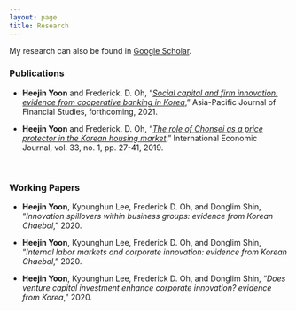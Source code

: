 ```yaml
---
layout: page
title: Research
---
```



My research can also be found in [Google Scholar](https://scholar.google.com/citations?user=yoon09269).



### Publications

- **Heejin Yoon** and Frederick. D. Oh, “[_Social capital and firm innovation: evidence from cooperative banking in Korea_](https://uwmadison.box.com/s/856idnuqcg49bmamqp8su3gj96z9hq3w),” Asia-Pacific Journal of Financial Studies, forthcoming, 2021.

- **Heejin Yoon** and Frederick. D. Oh, “[_The role of Chonsei as a price protector in the Korean housing market_](https://doi.org/10.1080/10168737.2019.1570300),” International Economic Journal, vol. 33, no. 1, pp. 27-41, 2019. 
<br/>

### Working Papers

- **Heejin Yoon**, Kyounghun Lee, Frederick D. Oh, and Donglim Shin, “_Innovation spillovers within business groups: evidence from Korean Chaebol_,” 2020.

- **Heejin Yoon**, Kyounghun Lee, Frederick D. Oh, and Donglim Shin, “_Internal labor markets and corporate innovation: evidence from Korean Chaebol_,” 2020.

- **Heejin Yoon**, Kyounghun Lee, Frederick D. Oh, and Donglim Shin, “_Does venture capital investment enhance corporate innovation? evidence from Korea_,” 2020.
